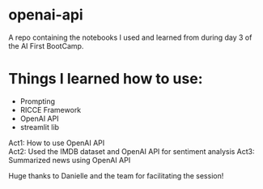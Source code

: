 # openai-api
A repo containing the notebooks I used and learned from during day 3 of the AI First BootCamp.

# Things I learned how to use:
- Prompting
- RICCE Framework
- OpenAI API
- streamlit lib

Act1: How to use OpenAI API </br>
Act2: Used the IMDB dataset and OpenAI API for sentiment analysis
Act3: Summarized news using OpenAI API

Huge thanks to Danielle and the team for facilitating the session!
